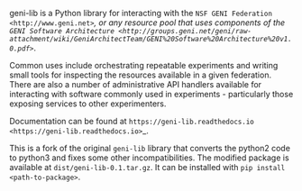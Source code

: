 geni-lib is a Python library for interacting with the `NSF GENI Federation <http://www.geni.net>`_,
or any resource pool that uses components of the `GENI Software Architecture <http://groups.geni.net/geni/raw-attachment/wiki/GeniArchitectTeam/GENI%20Software%20Architecture%20v1.0.pdf>`_.

Common uses include orchestrating repeatable experiments and writing small tools for
inspecting the resources available in a given federation.  There are also a number
of administrative API handlers available for interacting with software commonly used
in experiments - particularly those exposing services to other experimenters.

Documentation can be found at `https://geni-lib.readthedocs.io <https://geni-lib.readthedocs.io>`_.

This is a fork of the original `geni-lib` library that converts the python2 code to python3 and fixes some other incompatibilities.
The modified package is available at `dist/geni-lib-0.1.tar.gz`. It can be installed with `pip install <path-to-package>`.